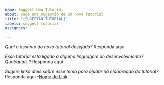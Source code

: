 ```yaml
---
name: Suggest New Tutorial
about: Faça uma sugestão de um novo tutorial
title: "[SUGESTÃO TUTORIAL]"
labels: suggest tutorial
assignees: ''

---
```


*Qual o assunto do novo tutorial desejado?*
Responda aqui

*Esse tutorial está ligado a alguma linguagem de desenvolvimento? Qual/quais ?*
Responda aqui

*Sugere links úteis sobre esse tema para ajudar na elaboração do tutorial?*
Responda aqui
-[Nome do Link](URL)
